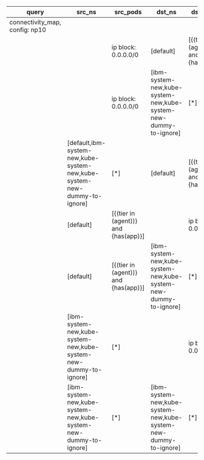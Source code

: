 |query|src_ns|src_pods|dst_ns|dst_pods|connection|
|---|---|---|---|---|---|
|connectivity_map, config: np10||||||
|||ip block: 0.0.0.0/0|[default]|[{(tier in (agent))} and {has(app)}]|All connections|
|||ip block: 0.0.0.0/0|[ibm-system-new,kube-system-new,kube-system-new-dummy-to-ignore]|[*]|All connections|
||[default,ibm-system-new,kube-system-new,kube-system-new-dummy-to-ignore]|[*]|[default]|[{(tier in (agent))} and {has(app)}]|All connections|
||[default]|[{(tier in (agent))} and {has(app)}]||ip block: 0.0.0.0/0|All connections|
||[default]|[{(tier in (agent))} and {has(app)}]|[ibm-system-new,kube-system-new,kube-system-new-dummy-to-ignore]|[*]|All connections|
||[ibm-system-new,kube-system-new,kube-system-new-dummy-to-ignore]|[*]||ip block: 0.0.0.0/0|All connections|
||[ibm-system-new,kube-system-new,kube-system-new-dummy-to-ignore]|[*]|[ibm-system-new,kube-system-new,kube-system-new-dummy-to-ignore]|[*]|All connections|


